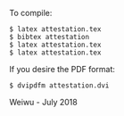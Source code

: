 
To compile:

    $ latex attestation.tex
    $ bibtex attestation
    $ latex attestation.tex
    $ latex attestation.tex

If you desire the PDF format:

    $ dvipdfm attestation.dvi

Weiwu - July 2018
